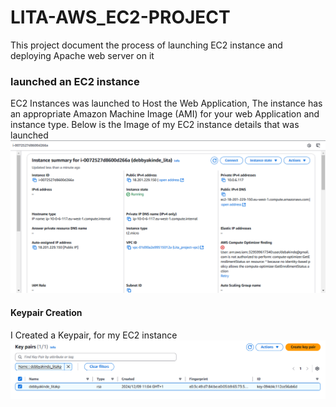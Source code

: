 # LITA-AWS_EC2-PROJECT
This project document the process of launching EC2 instance and deploying Apache web server on it
### launched an EC2 instance 
EC2 Instances was launched to Host the Web Application, The instance has an appropriate Amazon Machine Image (AMI) for your web Application and instance type.
Below is the Image of my EC2 instance details that was launched
![EC2 instance launched](/ec2_instance1.PNG)
#### Keypair Creation
I Created a Keypair, for my EC2 instance
![Keypair](/key_pair.PNG)



